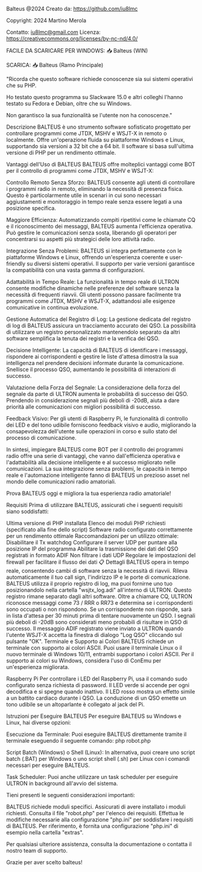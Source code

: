 Balteus @2024
Creato da: https://github.com/iu8lmc

Copyright: 2024 Martino Merola  

Contatto: iu8lmc@gmail.com
Licenza: https://creativecommons.org/licenses/by-nc-nd/4.0/



FACILE DA SCARICARE PER WINDOWS: 📥 Balteus  (WIN)

SCARICA: 📥 Balteus (Ramo Principale)

"Ricorda che questo software richiede conoscenze sia sui sistemi operativi che su PHP.

Ho testato questo programma su Slackware 15.0 e altri colleghi l'hanno testato su Fedora e Debian, oltre che su Windows.

Non garantisco la sua funzionalità se l'utente non ha conoscenze."


Descrizione
BALTEUS è uno strumento software sofisticato progettato per controllare programmi come JTDX, MSHV e WSJT-X in remoto o localmente. Offre un'operazione fluida su piattaforme Windows e Linux, supportando sia versioni a 32 bit che a 64 bit. Il software si basa sull'ultima versione di PHP per un rendimento ottimale.

Vantaggi dell'Uso di BALTEUS
BALTEUS offre molteplici vantaggi come BOT per il controllo di programmi come JTDX, MSHV e WSJT-X:

Controllo Remoto Senza Sforzo: BALTEUS consente agli utenti di controllare i programmi radio in remoto, eliminando la necessità di presenza fisica. Questo è particolarmente utile in scenari in cui sono necessari aggiustamenti e monitoraggio in tempo reale senza essere legati a una posizione specifica.

Maggiore Efficienza: Automatizzando compiti ripetitivi come le chiamate CQ e il riconoscimento dei messaggi, BALTEUS aumenta l'efficienza operativa. Può gestire le comunicazioni senza sosta, liberando gli operatori per concentrarsi su aspetti più strategici delle loro attività radio.

Integrazione Senza Problemi: BALTEUS si integra perfettamente con le piattaforme Windows e Linux, offrendo un'esperienza coerente e user-friendly su diversi sistemi operativi. Il supporto per varie versioni garantisce la compatibilità con una vasta gamma di configurazioni.

Adattabilità in Tempo Reale: La funzionalità in tempo reale di ULTRON consente modifiche dinamiche nelle preferenze del software senza la necessità di frequenti riavvii. Gli utenti possono passare facilmente tra programmi come JTDX, MSHV e WSJT-X, adattandosi alle esigenze comunicative in continua evoluzione.

Gestione Automatica del Registro di Log: La gestione dedicata del registro di log di BALTEUS assicura un tracciamento accurato dei QSO. La possibilità di utilizzare un registro personalizzato mantenendolo separato da altri software semplifica la tenuta dei registri e la verifica dei QSO.

Decisione Intelligente: La capacità di BALTEUS di identificare i messaggi, rispondere ai corrispondenti e gestire le liste d'attesa dimostra la sua intelligenza nel prendere decisioni informate durante la comunicazione. Snellisce il processo QSO, aumentando le possibilità di interazioni di successo.

Valutazione della Forza del Segnale: La considerazione della forza del segnale da parte di ULTRON aumenta le probabilità di successo dei QSO. Prendendo in considerazione segnali più deboli di -20dB, aiuta a dare priorità alle comunicazioni con migliori possibilità di successo.

Feedback Visivo: Per gli utenti di Raspberry Pi, le funzionalità di controllo dei LED e del tono udibile forniscono feedback visivo e audio, migliorando la consapevolezza dell'utente sulle operazioni in corso e sullo stato del processo di comunicazione.

In sintesi, impiegare BALTEUS come BOT per il controllo dei programmi radio offre una serie di vantaggi, che vanno dall'efficienza operativa e l'adattabilità alla decisione intelligente e al successo migliorato nelle comunicazioni. La sua integrazione senza problemi, le capacità in tempo reale e l'automazione intelligente fanno di BALTEUS un prezioso asset nel mondo delle comunicazioni radio amatoriali.

Prova BALTEUS oggi e migliora la tua esperienza radio amatoriale!

Requisiti
Prima di utilizzare BALTEUS, assicurati che i seguenti requisiti siano soddisfatti:

Ultima versione di PHP installata
Elenco dei moduli PHP richiesti (specificato alla fine dello script)
Software radio configurato correttamente per un rendimento ottimale
Raccomandazioni per un utilizzo ottimale:
Disabilitare il Tx watchdog
Configurare il server UDP per puntare alla posizione IP del programma
Abilitare la trasmissione dei dati del QSO registrati in formato ADIF
Non filtrare i dati UDP
Regolare le impostazioni del firewall per facilitare il flusso dei dati
📋 Dettagli
BALTEUS opera in tempo reale, consentendo cambi di software senza la necessità di riavvii. Rileva automaticamente il tuo call sign, l'indirizzo IP e le porte di comunicazione.
BALTEUS utilizza il proprio registro di log, ma puoi fornirne uno tuo posizionandolo nella cartella "wsjtx_log.adi" all'interno di ULTRON. Questo registro rimane separato dagli altri software.
Oltre a chiamare CQ, ULTRON riconosce messaggi come 73 / RRR o RR73 e determina se i corrispondenti sono occupati o non rispondono.
Se un corrispondente non risponde, sarà in lista d'attesa per 30 minuti prima di tentare nuovamente un QSO.
I segnali più deboli di -20dB sono considerati meno probabili di risultare in QSO di successo.
Il messaggio ADIF registrato viene inviato a ULTRON quando l'utente WSJT-X accetta la finestra di dialogo "Log QSO" cliccando sul pulsante "OK".
Terminale e Supporto ai Colori
BALTEUS richiede un terminale con supporto ai colori ASCII. Puoi usare il terminale Linux o il nuovo terminale di Windows 10/11, entrambi supportano i colori ASCII. Per il supporto ai colori su Windows, considera l'uso di ConEmu per un'esperienza migliorata.

Raspberry Pi
Per controllare i LED del Raspberry Pi, usa il comando sudo configurato senza richiesta di password. Il LED verde si accende per ogni decodifica e si spegne quando inattivo. Il LED rosso mostra un effetto simile a un battito cardiaco durante i QSO. La conduzione di un QSO emette un tono udibile se un altoparlante è collegato al jack del Pi.

Istruzioni per Eseguire BALTEUS
Per eseguire BALTEUS su Windows e Linux, hai diverse opzioni:

Esecuzione da Terminale:
Puoi eseguire BALTEUS direttamente tramite il terminale eseguendo il seguente comando: php robot.php

Script Batch (Windows) o Shell (Linux):
In alternativa, puoi creare uno script batch (.BAT) per Windows o uno script shell (.sh) per Linux con i comandi necessari per eseguire BALTEUS.

Task Scheduler:
Puoi anche utilizzare un task scheduler per eseguire ULTRON in background all'avvio del sistema.

Tieni presenti le seguenti considerazioni importanti:

BALTEUS richiede moduli specifici. Assicurati di avere installato i moduli richiesti. Consulta il file "robot.php" per l'elenco dei requisiti.
Effettua le modifiche necessarie alla configurazione "php.ini" per soddisfare i requisiti di BALTEUS.
Per riferimento, è fornita una configurazione "php.ini" di esempio nella cartella "extras".

Per qualsiasi ulteriore assistenza, consulta la documentazione o contatta il nostro team di supporto.

Grazie per aver scelto balteus!

